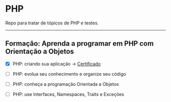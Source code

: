 # PHP

<p>Repo para tratar de tópicos de PHP e testes.</p>

<hr>

## Formação: Aprenda a programar em PHP com Orientação a Objetos

- [x] PHP: criando sua aplicação -> [Certificado](https://cursos.alura.com.br/user/salumao-costa/course/php-criando-aplicacao/formalCertificate)
- [ ] PHP: evolua seu conhecimento e organize seu código
- [ ] PHP: conheça a programação Orientada a Objetos
- [ ] PHP: use Interfaces, Namespaces, Traits e Exceções

